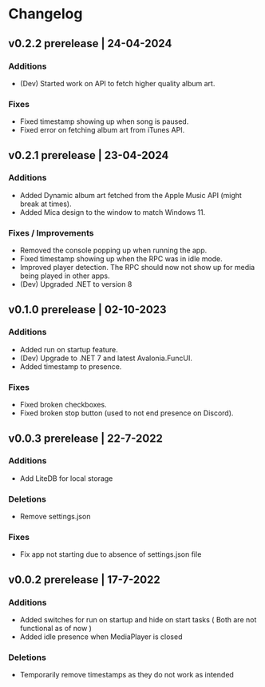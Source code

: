 # Changelog

## v0.2.2 prerelease | 24-04-2024

### Additions

- (Dev) Started work on API to fetch higher quality album art.

### Fixes

- Fixed timestamp showing up when song is paused.
- Fixed error on fetching album art from iTunes API.

## v0.2.1 prerelease | 23-04-2024

### Additions

- Added Dynamic album art fetched from the Apple Music API (might break at times).
- Added Mica design to the window to match Windows 11.

### Fixes / Improvements

- Removed the console popping up when running the app.
- Fixed timestamp showing up when the RPC was in idle mode.
- Improved player detection. The RPC should now not show up for media being played in other apps.
-  (Dev) Upgraded .NET to version 8

## v0.1.0 prerelease | 02-10-2023

### Additions

- Added run on startup feature.
- (Dev) Upgrade to .NET 7 and latest Avalonia.FuncUI.
- Added timestamp to presence.

### Fixes

- Fixed broken checkboxes.
- Fixed broken stop button (used to not end presence on Discord).

## v0.0.3 prerelease | 22-7-2022

### Additions

- Add LiteDB for local storage

### Deletions

- Remove settings.json

### Fixes

- Fix app not starting due to absence of settings.json file

## v0.0.2 prerelease | 17-7-2022

### Additions

- Added switches for run on startup and hide on start tasks ( Both are not functional as of now )
- Added idle presence when MediaPlayer is closed

### Deletions

- Temporarily remove timestamps as they do not work as intended
